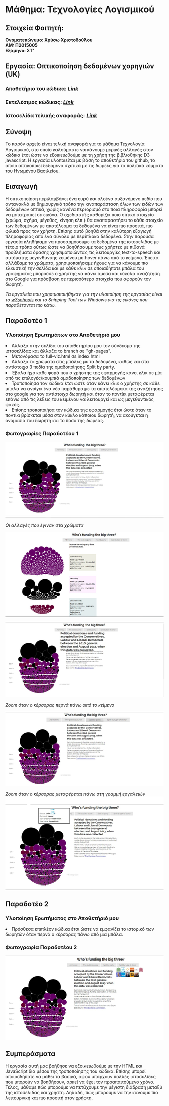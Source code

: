 # Μάθημα: Τεχνολογίες Λογισμικού

## Στοιχεία Φοιτητή:
<strong>Ονοματεπώνυμο: Χρύσω Χριστοδούλου<br>
ΑΜ: Π2015005<br>
Εξάμηνο: ΣΤ'<br></strong>

## Εργασία: Οπτικοποίηση δεδομένων χορηγιών (UK)

### Αποθετήριο του κώδικα: _[Link](https://github.com/p15chri2/D3js-uk-political-donations/tree/gh-pages)_
### Εκτελέσιμος κώδικας: _[Link](https://p15chri2.github.io/D3js-uk-political-donations/)_
### Ιστοσελίδα τελικής αναφοράς: _[Link](https://p15chri2.github.io/FINAL-REPORT-CHRYSO-CHRISTODOULOU-2015005/)_

## Σύνοψη

Το παρόν αρχείο είναι τελική αναφορά για το μάθημα Τεχνολογία Λογισμικού, στο οποίο καλούμαστε να κάνουμε μερικές αλλαγές στον κώδικα έτσι ώστε να εξοικειωθούμε με τη χρήση της βιβλιοθήκης D3 javascript. Η εργασία υλοποιείται με βάση το αποθετήριο του github, το οποίο οπτικοποιεί δεδομένα σχετικά με τις δωρεές για τα πολιτικά κόμματα του Ηνωμένου Βασιλείου. 

## Εισαγωγή

Η οπτικοποίηση περιλαμβάνει ένα ευρύ και ολοένα αυξανόμενο πεδίο που αντανακλά με δημιουργικό τρόπο την αναπαράσταση όλων των ειδών των δεδομένων οπτικά, χωρίς κανένα περιορισμό στο ποια πληροφορία μπορεί να μετατραπεί σε εικόνα. Ο σχεδιαστής καθορίζει ποιο οπτικό στοιχείο (χρώμα, σχήμα, μέγεθος, κίνηση κλπ.) θα αναπαραστήσει το κάθε στοιχείο των δεδομένων με αποτέλεσμα τα δεδομένα να είναι πιο προσιτά, πιο φιλικά προς τον χρήστη. Επίσης αυτό βοηθά στην καλύτερη εξαγωγή πληροφορίας από ένα σύνολο με περίπλοκα δεδομένα.
Στην παρούσα εργασία κληθήκαμε να προσαρμόσουμε τα δεδομένα της ιστοσελίδας με τέτοιο τρόπο ούτως ώστε να βοηθήσουμε τους χρήστες με πιθανά προβλήματα όρασης χρησιμοποιώντας τις λειτουργίες text-to-speech και αυτόματης μεγένθυνσης κειμένου με hover πάνω από το κείμενο. Έπειτα αλλάξαμε τα χρώματα, χρησιμοποιήσαμε ήχους για να κάνουμε πιο ελκυστική την σελίδα και με κάθε κλικ σε οποιαδήποτε μπάλα του γραφήματος μπορούσε ο χρήστης να κάνει άμεσα και εύκολα αναζήτηση στο Google για πρόσβαση σε περισσότερα στοιχεία που αφορούν τον δωρητή. 


_Τα εργαλεία που χρησιμοποιήθηκαν για την υλοποίηση της εργασίας είναι το [w3schools](https://www.w3schools.com/) και το Snipping Tool των Windows για τις εικόνες που παραθέτονται πιο κάτω._

## Παραδοτέο 1
### Υλοποίηση Ερωτημάτων στο Αποθετήριό μου
<or>
 <li>Άλλαξα στην σελίδα του αποθετηρίου μου τον σύνδεσμο της ιστοσελίδας και άλλαξα το branch σε "gh-pages".</li>
 <li>Μετονόμασα το full-viz.html σε index.html </li>
<li>Άλλαξα τα χρώματα στις μπάλες με τα δεδομένα, καθώς και στα αντίστοιχα 3 πεδία της ομαδοποίησης Split by party.</li>
 <li>Έβαλα ήχο κάθε φορά που ο χρήστης της εφαρμογής κάνει κλικ σε μία από τις επιλογές/κουμπιά ομαδοποίησης των δεδομένων</li>
 <li>Τροποποίησα τον κώδικα έτσι ώστε όταν κάνει κλικ ο χρήστης σε κάθε μπάλα να ανοίγει ένα νέο παράθυρο με τα αποτελέσματα της αναζήτησης στο google για τον αντίστοιχο δωρητή και όταν το ποντίκι μεταφέρεται επάνω από τις λέξεις του κειμένου να λειτουργεί και ως μεγεθυντικός φακός.</li>
<li>Επίσης τροποποιήσα τον κώδικα της εφαρμογής έτσι ώστε όταν το ποντίκι βρίσκεται μέσα στον κύκλο κάποιου δωρητή, να ακούγεται η ονομασία του δωρητή και το ποσό της δωρεάς.</li> 
  </or>

### Φωτογραφίες Παραδοτέου 1
  
 ![Image of the landing page](https://github.com/p15chri2/FINAL-REPORT-CHRYSO-CHRISTODOULOU-2015005/blob/master/1.JPG?raw=true)
 
 _Οι αλλαγές που έγιναν στα χρώματα_
 
 
 ![Image of the landing page](https://github.com/p15chri2/FINAL-REPORT-CHRYSO-CHRISTODOULOU-2015005/blob/master/5.JPG?raw=true)
 

  
 ![Image of the landing page](https://github.com/p15chri2/FINAL-REPORT-CHRYSO-CHRISTODOULOU-2015005/blob/master/2.JPG?raw=true)
 
  _Zoom όταν ο κέρσορας περνά πάνω από το κείμενο_
  
 ![Image of the landing page](https://github.com/p15chri2/FINAL-REPORT-CHRYSO-CHRISTODOULOU-2015005/blob/master/3.JPG?raw=true)
 
  _Zoom όταν ο κέρσορας μεταφέρεται πάνω στη γραμμή εργαλειών_
 ![Image of the landing page](https://github.com/p15chri2/FINAL-REPORT-CHRYSO-CHRISTODOULOU-2015005/blob/master/4.JPG?raw=true)


 
 
## Παραδοτέο 2
### Υλοποίηση Ερωτήματος στο Αποθετήριό μου
 <or>
<li>Πρόσθεσα επιπλέον κώδικα έτσι ώστε να εμφανίζει το ιστορικό των δωρητών όταν περνά ο κέρσορας πάνω από μια μπάλα.</li>
</or>
  
### Φωτογραφία Παραδοτέου 2
![Image of the landing page](https://github.com/p15chri2/FINAL-REPORT-CHRYSO-CHRISTODOULOU-2015005/blob/master/6.JPG?raw=true)

  
## Συμπεράσματα
Η εργασία αυτή μας βοήθησε να εξοικειωθούμε με την HTML και JavaScript δια μέσου της τροποποίησης του κώδικα. Επίσης μπορεί οποιοσδήποτε να μάθει τα βασικά, αφού υπάρχουν πολλές ιστοσελίδες που μπορούν να βοηθήσουν, αρκεί να έχει τον προαπαιτούμενο χρόνο. Τέλος, μάθαμε πώς μπορούμε να πετύχουμε την μέγιστη διάδραση μεταξύ της ιστοσελίδας και χρήστη. Δηλαδή, πώς μπορούμε να την κάνουμε πιο λειτουργική και πιο προσιτή στον χρήστη.  

